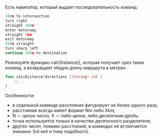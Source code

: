 Есть навигатор, который выдает последовательность команд:

```go
100m to intersection
turn right
straight 300m
enter motorway
straight 5km
exit motorway
500m straight
turn sharp left
continue 100m to destination
```

Реализуйте функцию calcDistance(), которая получает срез таких команд, а возвращает общую длину маршрута в метрах:

```go
func calcDistance(directions []string) int {
    // ...
}
```

Особенности:

- в отдельной команде расстояние фигурирует не более одного раза;
- расстояние всегда имеет формат Nm либо Xkm;
- N — целое число, X — либо целое, либо десятичная дробь;
- точка используется только в качестве десятичного разделителя;
- других чисел, помимо расстояний, в командах не встречается (никаких 3rd exit и тому подобного).
